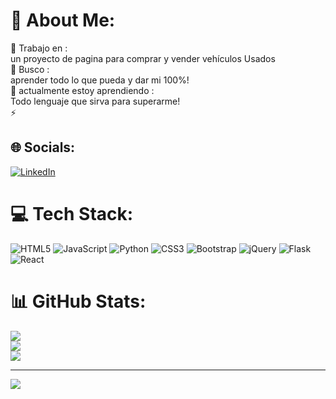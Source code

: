# 💫 About Me:
🔭 Trabajo en :<br>un proyecto de pagina para comprar y vender vehículos Usados <br>👯 Busco  :<br> aprender todo lo que pueda y dar mi 100%!<br>🌱 
actualmente estoy aprendiendo :<br>Todo lenguaje que sirva para superarme!<br>⚡ 


## 🌐 Socials:
[![LinkedIn](https://img.shields.io/badge/LinkedIn-%230077B5.svg?logo=linkedin&logoColor=white)](https://linkedin.com/in/BrayanSO) 

# 💻 Tech Stack:
![HTML5](https://img.shields.io/badge/html5-%23E34F26.svg?style=for-the-badge&logo=html5&logoColor=white) ![JavaScript](https://img.shields.io/badge/javascript-%23323330.svg?style=for-the-badge&logo=javascript&logoColor=%23F7DF1E) ![Python](https://img.shields.io/badge/python-3670A0?style=for-the-badge&logo=python&logoColor=ffdd54) ![CSS3](https://img.shields.io/badge/css3-%231572B6.svg?style=for-the-badge&logo=css3&logoColor=white) ![Bootstrap](https://img.shields.io/badge/bootstrap-%23563D7C.svg?style=for-the-badge&logo=bootstrap&logoColor=white) ![jQuery](https://img.shields.io/badge/jquery-%230769AD.svg?style=for-the-badge&logo=jquery&logoColor=white) ![Flask](https://img.shields.io/badge/flask-%23000.svg?style=for-the-badge&logo=flask&logoColor=white) ![React](https://img.shields.io/badge/react-%2320232a.svg?style=for-the-badge&logo=react&logoColor=%2361DAFB)
# 📊 GitHub Stats:
![](https://github-readme-stats.vercel.app/api?username=BrayanSO&theme=dark&hide_border=false&include_all_commits=false&count_private=false)<br/>
![](https://github-readme-streak-stats.herokuapp.com/?user=BrayanSO&theme=dark&hide_border=false)<br/>
![](https://github-readme-stats.vercel.app/api/top-langs/?username=BrayanSO&theme=dark&hide_border=false&include_all_commits=false&count_private=false&layout=compact)

---
[![](https://visitcount.itsvg.in/api?id=BrayanSO&icon=0&color=0)](https://visitcount.itsvg.in)

<!-- Proudly created with GPRM ( https://gprm.itsvg.in ) -->
